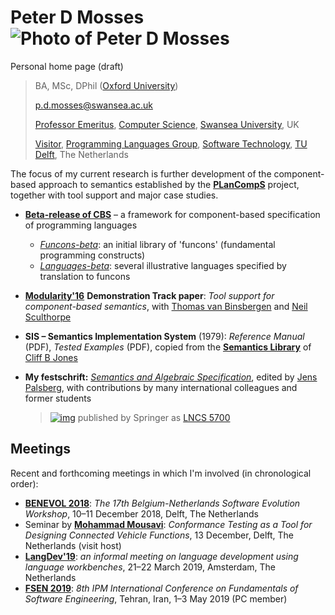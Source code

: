 # Peter D Mosses    ![Photo of Peter D Mosses](http://cs.swansea.ac.uk/~cspdm/images/PDM2013-150x200.jpg)

Personal home page (draft)

> BA, MSc, DPhil ([Oxford University](http://www.ox.ac.uk/))
>
> [p.d.mosses@swansea.ac.uk](mailto:p.d.mosses@swansea.ac.uk)
>
> [Professor Emeritus](http://www.swansea.ac.uk/staff/science/computer-science/p.d.mosses/), [Computer Science](http://www.swansea.ac.uk/compsci/), [Swansea University](http://www.swansea.ac.uk/), UK
>
> [Visitor](https://www.tudelft.nl/en/staff/p.d.mosses/), [Programming Languages Group](https://www.tudelft.nl/en/eemcs/the-faculty/departments/software-technology/programming-languages/), [Software Technology](https://www.tudelft.nl/en/eemcs/the-faculty/departments/software-technology/), [TU Delft](https://www.tudelft.nl/en/), The Netherlands

The focus of my current research is further development of the component-based approach to semantics established by the [**PLanCompS**](http://www.plancomps.org/) project, together with tool support and major case studies.

- [**Beta-release of CBS**](https://plancomps.github.io/CBS-beta/) – a framework for component-based specification of programming languages

  - [*Funcons-beta*](https://plancomps.github.io/CBS-beta/Funcons-beta/): an initial library of 'funcons' (fundamental programming constructs)
  - [*Languages-beta*](https://plancomps.github.io/CBS-beta/Languages-beta/): several illustrative languages specified by translation to funcons

- [**Modularity'16**](http://2016.modularity.info/) **Demonstration Track paper**: *Tool support for component-based semantics*, with [Thomas van Binsbergen](https://pure.royalholloway.ac.uk/portal/en/persons/thomas-van-binsbergen(bf15f269-6564-44e7-a089-3495c671caf6).html) and [Neil Sculthorpe](http://www.cs.rhul.ac.uk/home/ucac009/)

- **SIS – Semantics Implementation System** (1979): *Reference Manual* (PDF), *Tested Examples* (PDF), copied from the [**Semantics Library**](http://homepages.cs.ncl.ac.uk/cliff.jones/semantics-library/) of [Cliff B Jones](http://homepages.cs.ncl.ac.uk/cliff.jones/)

- **My festschrift:** [*Semantics and Algebraic Specification*](http://www.springer.com/computer/foundations/book/978-3-642-04163-1), edited by [Jens Palsberg](http://www.cs.ucla.edu/~palsberg/), with contributions by many international colleagues and former students

  > [![img](http://cs.swansea.ac.uk/~cspdm/images/cda_displayimage.jpg)](http://www.springer.com/computer/foundations/book/978-3-642-04163-1)  published by Springer as [LNCS 5700](http://www.springer.com/computer/foundations/book/978-3-642-04163-1)

## Meetings

Recent and forthcoming meetings in which I'm involved (in chronological order):

- [**BENEVOL 2018**](http://se.ewi.tudelft.nl/benevol2018/): *The 17th Belgium-Netherlands Software Evolution Workshop*, 10–11 December 2018, Delft, The Netherlands
- Seminar by [**Mohammad Mousavi**](https://www2.le.ac.uk/departments/informatics/people/mohammad-mousavi): *Conformance Testing as a Tool for Designing Connected Vehicle Functions*, 13 December, Delft, The Netherlands (visit host)
- [**LangDev'19**](http://langdevcon.org/langdev-cfp19.html): *an informal meeting on language development using language workbenches*, 21–22 March 2019, Amsterdam, The Netherlands
- [**FSEN 2019**](http://fsen.ir/2019/): *8th IPM International Conference on Fundamentals of Software Engineering*, Tehran, Iran, 1–3 May 2019 (PC member)
